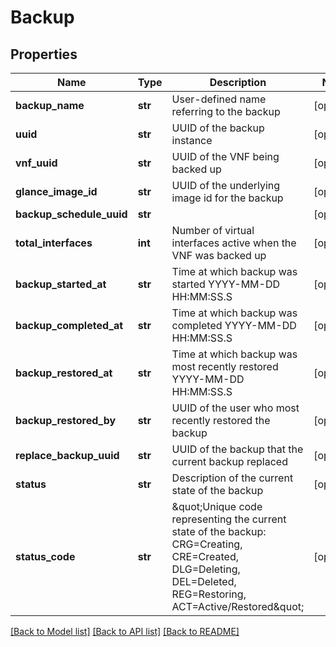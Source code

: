 # Backup

## Properties
Name | Type | Description | Notes
------------ | ------------- | ------------- | -------------
**backup_name** | **str** | User-defined name referring to the backup | [optional] 
**uuid** | **str** | UUID of the backup instance | [optional] 
**vnf_uuid** | **str** | UUID of the VNF being backed up | [optional] 
**glance_image_id** | **str** | UUID of the underlying image id for the backup | [optional] 
**backup_schedule_uuid** | **str** |  | [optional] 
**total_interfaces** | **int** | Number of virtual interfaces active when the VNF was backed up | [optional] 
**backup_started_at** | **str** | Time at which backup was started YYYY-MM-DD HH:MM:SS.S | [optional] 
**backup_completed_at** | **str** | Time at which backup was completed YYYY-MM-DD HH:MM:SS.S | [optional] 
**backup_restored_at** | **str** | Time at which backup was most recently restored YYYY-MM-DD HH:MM:SS.S | [optional] 
**backup_restored_by** | **str** | UUID of the user who most recently restored the backup | [optional] 
**replace_backup_uuid** | **str** | UUID of the backup that the current backup replaced | [optional] 
**status** | **str** | Description of the current state of the backup | [optional] 
**status_code** | **str** | \&quot;Unique code representing the current state of the backup:   CRG&#x3D;Creating, CRE&#x3D;Created, DLG&#x3D;Deleting, DEL&#x3D;Deleted,   REG&#x3D;Restoring, ACT&#x3D;Active/Restored\&quot; | [optional] 

[[Back to Model list]](../README.md#documentation-for-models) [[Back to API list]](../README.md#documentation-for-api-endpoints) [[Back to README]](../README.md)


